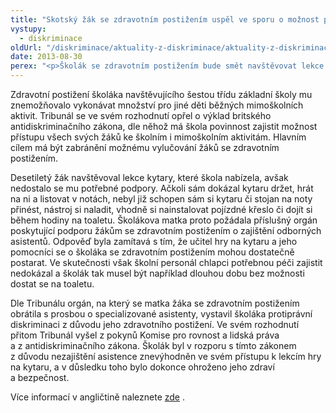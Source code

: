 ```yaml
---
title: "Skotský žák se zdravotním postižením uspěl ve sporu o možnost podpory při lekcích hry na kytaru"
vystupy:
  - diskriminace
oldUrl: "/diskriminace/aktuality-z-diskriminace/aktuality-z-diskriminace-2013/skotsky-zak-se-zdravotnim-postizenim-uspel-ve-sporu-o-moznost-podpory-pri-lekcich-hry-na-k/"
date: 2013-08-30
perex: "<p>Školák se zdravotním postižením bude smět navštěvovat lekce hry na kytaru. V prvním případu svého typu ve Skotsku tak rozhodl Tribunál pro podporu dodatkových potřeb (Additional Support Needs Tribunals for Scotland). Jeho rozhodnutí se tak stane inspirací pro budoucí řešení podobných případů.</p>"
---
```


<!-- imported from the old website -->

<p>Zdravotní postižení školáka navštěvujícího šestou třídu základní školy mu znemožňovalo vykonávat množství pro jiné děti běžných mimoškolních aktivit. Tribunál se ve svém rozhodnutí opřel o výklad britského antidiskriminačního zákona, dle něhož má škola povinnost zajistit možnost přístupu všech svých žáků ke školním i mimoškolním aktivitám. Hlavním cílem má být zabránění možnému vylučování žáků se zdravotním postižením.</p><p>Desetiletý žák navštěvoval lekce kytary, které škola nabízela, avšak nedostalo se mu potřebné podpory. Ačkoli sám dokázal kytaru držet, hrát na ni a listovat v notách, nebyl již schopen sám si kytaru či stojan na noty přinést, nástroj si naladit, vhodně si nainstalovat pojízdné křeslo či dojít si během hodiny na toaletu. Školákova matka proto požádala příslušný orgán poskytující podporu žákům se zdravotním postižením o zajištění odborných asistentů. Odpověď byla zamítavá s tím, že učitel hry na kytaru a jeho pomocníci se o školáka se zdravotním postižením mohou dostatečně postarat. Ve skutečnosti však školní personál chlapci potřebnou péči zajistit nedokázal a školák tak musel být například dlouhou dobu bez možnosti dostat se na toaletu.</p><p>Dle Tribunálu orgán, na který se matka žáka se zdravotním postižením obrátila s prosbou o specializované asistenty, vystavil školáka protiprávní diskriminaci z důvodu jeho zdravotního postižení. Ve svém rozhodnutí přitom Tribunál vyšel z pokynů Komise pro rovnost a lidská práva a z antidiskriminačního zákona. Školák byl v rozporu s tímto zákonem z důvodu nezajištění asistence znevýhodněn ve svém přístupu k lekcím hry na kytaru, a v důsledku toho bylo dokonce ohroženo jeho zdraví a bezpečnost.    </p>Více informací v angličtině naleznete <a title="Otevření do nového okna" href="http://www.equalityhumanrights.com/scotland/scottish-news/press-releases-2013/scottish-pupil-wins-landmark-disability-discrimination-tribunal/" target="_blank">zde</a> .
